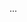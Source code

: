 ...

<!--

#######################################################################################################################################
#######################################################################################################################################
### +==+WRN-WRN-WRN-WRN-WRN-WRN-WRN-WRN-WRN-WRN-WRN-WRN-WRN-WRN-WRN-WRN-WRN-WRN-WRN-WRN-WRN-WRN-WRN-WRN-WRN-WRN-WRN-WRN-WRN-WRN+==+ ###
### W  +                                                                                                                       +  W ###
### W  +   ===  === === === === === === === === === === === === === === === === === === === === === === === === === === ===    +  W ###
### W  +                                                                                                                       +  W ###
### W  +                 +===================================================================================+                 +  W ###
### W   ++++++++         +                                                                                   +         ++++++++   W ###
### W    ++++++++        +   *****************************************************************************   +        ++++++++    W ###
### W     ++++++++       +   *   !!!!!!!!!!!!!!!!!!!!!!!!!!!!!!!!!!!!!!!!!!!!!!!!!!!!!!!!!!!!!!!!!!!!!   *   +       ++++++++     W ###
### W      ++++++++      +   *                                                                           *   +      ++++++++      W ###
### W       ++++++++     +   *   !!!!!!!!!!!!!!!!!!    !!!    경고|Warning   !!!    !!!!!!!!!!!!!!!!!!   *   +     ++++++++       W ###
### W        ++++++++    +   *                                                                           *   +    ++++++++        W ###
### W       ++++++++     +   *   !!! 깃허브에서 다이렉트로 화일을 편집하지하세요. 인코딩 변환 관련 !!!   *   +     ++++++++       W ###
### W       ++++++++     +   *   !!!  문제가 존재합니다. 소스 코드를 내려받고 VB6 설치 후에 거기서 !!!   *   +     ++++++++       W ###
### W       ++++++++     +   *   !!!  코드를 편집한 후에 포크지토리에 결과물을 올린 후 당김요청을  !!!   *   +     ++++++++       W ###
### W       ++++++++     +   *   !!!                         생성하십시오.                         !!!   *   +     ++++++++       W ###
### W       ++++++++     +   *                                                                           *   +     ++++++++       W ###
### W       ++++++++     +   *   !!! DO NOT DIRECTLY EDIT THE FILE ON GITHUB. THE ENCODING MUST BE !!!   *   +     ++++++++       W ###
### W       ++++++++     +   *   !!!  EUC-KR. INSTALL VB6 AND EDIT THE CODE THERE, AND COMPILE IT, !!!   *   +     ++++++++       W ###
### W       ++++++++     +   *   !!!  SAVE THE PROJECT, AND UPLOAD TO YOUR FORKED REPOSITORY, AND  !!!   *   +     ++++++++       W ###
### W       ++++++++     +   *   !!!                     CREATE A PULL-REQUEST.                    !!!   *   +     ++++++++       W ###
### W      ++++++++      +   *                                                                           *   +      ++++++++      W ###
### W     ++++++++       +   *                                                                           *   +       ++++++++     W ###
### W    ++++++++        +   *   !!!!!!!!!!!!!!!!!!!!!!!!!!!!!!!!!!!!!!!!!!!!!!!!!!!!!!!!!!!!!!!!!!!!!   *   +        ++++++++    W ###
### W   ++++++++         +   *****************************************************************************   +         ++++++++   W ###
### W  ++++++++          +                                                                                   +          ++++++++  W ###
### W  +                 +===================================================================================+                 +  W ###
### W  +                                                                                                                       +  W ###
### W  +    === === === === === === === === === === === === === === === === === === === === === === === === === === === ===    +  W ###
### W  +                                                                                                                       +  W ###
### +==+WRN-WRN-WRN-WRN-WRN-WRN-WRN-WRN-WRN-WRN-WRN-WRN-WRN-WRN-WRN-WRN-WRN-WRN-WRN-WRN-WRN-WRN-WRN-WRN-WRN-WRN-WRN-WRN-WRN-WRN+==+ ###
#######################################################################################################################################
#######################################################################################################################################
                
                -->
